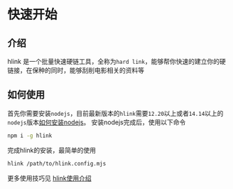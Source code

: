 # 快速开始

## 介绍

hlink 是一个批量快速硬链工具，全称为`hard link`，能够帮你快速的建立你的硬链接，在保种的同时，能够刮削电影相关的资料等

## 如何使用

首先你需要安装`nodejs`，目前最新版本的`hlink`需要`12.20`以上或者`14.14`以上的`nodejs`版本[如何安装nodejs](../install/nodejs.md)。
安装nodejs完成后，使用以下命令
```bash
npm i -g hlink
```
完成hlink的安装，最简单的使用

```bash
hlink /path/to/hlink.config.mjs
```

更多使用技巧见 [hlink使用介绍](../command/index.md)
